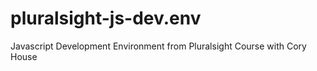 # pluralsight-js-dev.env
Javascript Development Environment from Pluralsight Course with Cory House
